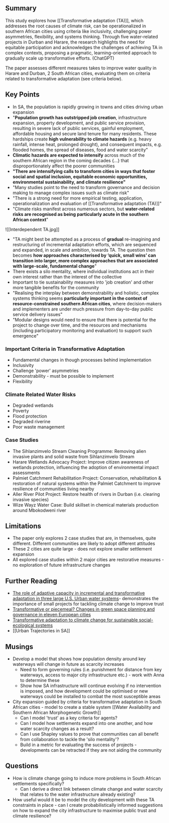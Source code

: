 
## Summary
This study explores how [[Transformative adaptation (TA)]], which addresses the root causes of climate risk, can be operationalized in southern African cities using criteria like inclusivity, challenging power asymmetries, flexibility, and systems thinking. Through five water-related projects in Durban and Harare, the research highlights the need for equitable participation and acknowledges the challenges of achieving TA in complex contexts, proposing a pragmatic, learning-oriented approach to gradually scale up transformative efforts. (ChatGPT)

The paper assesses different measures takes to improve water quality in Harare and Durban, 2 South African cities, evaluating them on criteria related to transformative adaptation (see criteria below).
## Key Points

- In SA, the population is rapidly growing in towns and cities driving urban expansion
- "**Population growth has outstripped job creation**, infrastructure expansion, property development, and public service provision, resulting in severe lack of public services, gainful employment, affordable housing and secure land tenure for many residents. These hardships create **high vulnerability to climate hazards** (e.g. heavy rainfall, intense heat, prolonged drought), and consequent impacts, e.g. flooded homes, the spread of diseases, food and water scarcity"
- **Climatic hazards are expected to intensify** across much of the southern African region in the coming decades {...} that disproportionately affect the poorer communities
- **"There are intensifying calls to transform cities in ways that foster social and spatial inclusion, equitable economic opportunities, environmental sustainability, and climate resilience"**
- "Many studies point to the need to transform governance and decision making to manage complex issues such as climate risk"
- "There is a strong need for more empirical testing, application, operationalization and evaluation of [[Transformative adaptation (TA)]]"
- "Climate risks manifest across numerous sectors, but **water-related risks are recognised as being particularly acute in the southern African context**"

![[Interdependent TA.jpg]]

- "TA might best be attempted as a process of **gradual** re-imagining and restructuring of incremental adaptation efforts, which are sequenced and expanded, in scale and ambition, towards TA. The question then becomes **how approaches characterised by ‘quick, small wins’ can transition into larger, more complex approaches that are associated with large-scale, fundamental change**"
- There exists a silo mentality, where individual institutions act in their own interest rather than the interest of the collective
- Important to tie sustainability measures into 'job creation' and other more tangible benefits for the community
- "Realising the interplay between demonstrability and holistic, complex systems thinking seems **particularly important in the context of resource-constrained southern African cities**, where decision-makers and implementers are under much pressure from day-to-day public service delivery issues"
- "Modular designs would need to ensure that there is potential for the project to change over time, and the resources and mechanisms (including participatory monitoring and evaluation) to support such emergence"
### Important Criteria in Transformative Adaptation

- Fundamental changes in though processes behind implementation
- Inclusivity
- Challenge 'power' asymmetries 
- Demonstrability - must be possible to implement 
- Flexibility
### Climate Related Water Risks

- Degraded wetlands
- Poverty
- Flood protection
- Degraded riverine
- Poor waste management
### Case Studies

- The Sihlanzimvelo Stream Cleaning Programme: Removing alien invasive plants and solid waste from Sihlanzimvelo Stream
- Harare Wetlands Advocacy Project: Improve citizen awareness of wetlands protection, influencing the adoption of environmental impact assessments
- Palmiet Catchment Rehabilitation Project: Conservation, rehabilitation & restoration of natural systems within the Palmiet Catchment to improve resilience of communities living nearby
- Aller River Pilot Project: Restore health of rivers in Durban (i.e. clearing invasive species)
- Wize Wayz Water Case: Build skillset in chemical materials production around Mbokodweni river
## Limitations

- The paper only explores 2 case studies that are, in themselves, quite different. Different communities are likely to adopt different attitudes
- These 2 cities are quite large - does not explore smaller settlement expansion
- All explored case studies within 2 major cities are restorative measures - no exploration of future infrastructure changes
## Further Reading

 - [The role of adaptive capacity in incremental and transformative adaptation in three large U.S. Urban water systems](https://www.sciencedirect.com/science/article/pii/S0959378023000158)- demonstrates the importance of small projects for tackling climate change to improve trust
 - [Transformative or piecemeal? Changes in green space planning and governance in eleven European cities](https://www.tandfonline.com/doi/full/10.1080/09654313.2022.2139594)
 - [Transformative adaptation to climate change for sustainable social-ecological systems](https://www.sciencedirect.com/science/article/pii/S1462901119305337)
 - [[Urban Trajectories in SA]]
## Musings

- Develop a model that shows how population density around key waterways will change in future as scarcity increases
	- Need to form governing rules (i.e. punishment for distance from key waterways, access to major city infrastructure etc.) - work with Anna to determine these
	- Show how SA infrastructure will continue evolving if no intervention is imposed, and how development could be optimised or new waterways could be installed to combat the most susceptible areas
- City expansion guided by criteria for transformative adaptation in South African cities - model to create a stable system [[Water Availability and Southern African Morphogenetic Growth]]
	- Can I model 'trust' as a key criteria for agents?
	- Can I model how settlements expand into one another, and how water scarcity changes as a result?
	- Can I use Shapley values to prove that communities can all benefit from collaboration to tackle the 'silo mentality'?
	- Build in a metric for evaluating the success of projects - developments can be retracted if they are not aiding the community
## Questions

- How is climate change going to induce more problems in South African settlements specifically?
	- Can I derive a direct link between climate change and water scarcity that relates to the water infrastructure already existing?
- How useful would it be to model the city development with these TA constraints in place - can I create probabilistically informed suggestions on how to expand the city infrastructure to maximise public trust and climate resilience?